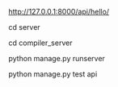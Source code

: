 http://127.0.0.1:8000/api/hello/

cd server

cd compiler_server

python manage.py runserver

python manage.py test api